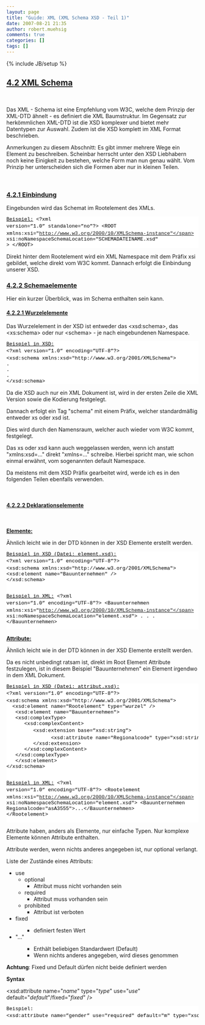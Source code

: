 ```yaml
---
layout: page
title: "Guide: XML (XML Schema XSD - Teil 1)"
date: 2007-08-21 21:35
author: robert.muehsig
comments: true
categories: []
tags: []
---
```

{% include JB/setup %}
<h2><u>4.2 XML Schema</u></h2> <p>&nbsp;</p> <p>Das XML - Schema ist eine Empfehlung vom W3C, welche dem Prinzip der XML-DTD ähnelt - es definiert die XML Baumstruktur. Im Gegensatz zur herkömmlichen XML-DTD ist die XSD komplexer und bietet mehr Datentypen zur Auswahl. Zudem ist die XSD komplett im XML Format beschrieben.  <p>Anmerkungen zu diesem Abschnitt: Es gibt immer mehrere Wege ein Element zu beschreiben. Scheinbar herrscht unter den XSD Liebhabern noch keine Einigkeit zu bestehen, welche Form man nun genau wählt. Vom Prinzip her unterscheiden sich die Formen aber nur in kleinen Teilen.  <p>&nbsp;</p> <h3><u>4.2.1 Einbindung</u></h3> <p>Eingebunden wird das Schemat im Rootelement des XMLs.  <div class="CodeFormatContainer"> <style>
<!--
.csharpcode, .csharpcode pre
{
	font-size: small;
	color: black;
	font-family: consolas, "Courier New", courier, monospace;
	background-color: #ffffff;
	/*white-space: pre;*/
}

.csharpcode pre { margin: 0em; }

.csharpcode .rem { color: #008000; }

.csharpcode .kwrd { color: #0000ff; }

.csharpcode .str { color: #006080; }

.csharpcode .op { color: #0000c0; }

.csharpcode .preproc { color: #cc6633; }

.csharpcode .asp { background-color: #ffff00; }

.csharpcode .html { color: #800000; }

.csharpcode .attr { color: #ff0000; }

.csharpcode .alt 
{
	background-color: #f4f4f4;
	width: 100%;
	margin: 0em;
}

.csharpcode .lnum { color: #606060; }

-->
</style> <pre class="csharpcode"><u>Beispiel:</u>
&lt;?xml version=”1.0” standalone=”no”?&gt;
&lt;ROOT xmlns:xsi=<span class="str">"http://www.w3.org/2000/10/XMLSchema-instance"</span> xsi:noNamespaceSchemaLocation=<span class="str">"SCHEMADATEINAME.xsd"</span>
 &gt;
&lt;/ROOT&gt;
</pre></div>
<p>Direkt hinter dem Rootelement wird ein XML Namespace mit dem Präfix xsi gebildet, welche direkt vom W3C kommt. Dannach erfolgt die Einbindung unserer XSD. 
<h3><u>4.2.2 Schemaelemente</u></h3>
<p>Hier ein kurzer Überblick, was im Schema enthalten sein kann.</p>
<h4><u>4.2.2.1 Wurzelelemente</u></h4>
<p>Das Wurzelelement in der XSD ist entweder das &lt;xsd:schema&gt;, das &lt;xs:schema&gt; oder nur &lt;schema&gt; - je nach eingebundenen Namespace. 
<div class="CodeFormatContainer"><pre class="csharpcode"><u>Beispiel <span class="kwrd">in</span> XSD:</u>
&lt;?xml version=”1.0” encoding=”UTF-8”?&gt;
&lt;xsd:schema xmlns:xsd=<spaan class="str">"http://www.w3.org/2001/XMLSchema"</span>&gt;
.
.
.
&lt;/xsd:schema&gt;
</pre></div>
<p>Da die XSD auch nur ein XML Dokument ist, wird in der ersten Zeile die XML Version sowie die Kodierung festgelegt. 
<p>Dannach erfolgt ein Tag "schema" mit einem Präfix, welcher standardmäßig entweder xs oder xsd ist. 
<p>Dies wird durch den Namensraum, welcher auch wieder vom W3C kommt, festgelegt. 
<p>Das xs oder xsd kann auch weggelassen werden, wenn ich anstatt "xmlns:xsd=..." direkt "xmlns=..." schreibe. Hierbei spricht man, wie schon einmal erwähnt, vom sogenannten default Namespace. 
<p>Da meistens mit dem XSD Präfix gearbeitet wird, werde ich es in den folgenden Teilen ebenfalls verwenden. 
<p>&nbsp;</p>
<h4><u>4.2.2.2 Deklarationselemente</u></h4>
<p>&nbsp;</p>
<p><strong><u>Elemente:</u></strong></p>
<p>Ähnlich leicht wie in der DTD können in der XSD Elemente erstellt werden. 
<div class="CodeFormatContainer"><pre class="csharpcode"><u>Beispiel <span class="kwrd">in</span> XSD (Datei: element.xsd):</u>
&lt;?xml version=”1.0” encoding=”UTF-8”?&gt;
&lt;xsd:schema xmlns:xsd=<span class="str">"http://www.w3.org/2001/XMLSchema"</span>&gt;
&lt;xsd:element name="Bauunternehmen" /&gt;
&lt;/xsd:schema&gt;

<u>Beispiel <span class="kwrd">in</span> XML:</u>
&lt;?xml version=”1.0” encoding=”UTF-8”?&gt;
&lt;Bauunternehmen xmlns:xsi=<span class="str">"http://www.w3.org/2000/10/XMLSchema-instance"</span> xsi:noNamespaceSchemaLocation="element.xsd"&gt;
.
.
.
&lt;/Bauunternehmen&gt;
</pre></div>
<p><strong><u>Attribute:</u></strong></p>
<p>Ähnlich leicht wie in der DTD können in der XSD Elemente erstellt werden. 
<p>Da es nicht unbedingt ratsam ist, direkt im Root Element Attribute festzulegen, ist in diesem Beispiel "Bauunternehmen" ein Element irgendwo in dem XML Dokument. 
<div class="CodeFormatContainer"><pre class="csharpcode"><u>Beispiel <span class="kwrd">in</span> XSD (Datei: attribut.xsd):</u>
&lt;?xml version=”1.0” encoding=”UTF-8”?&gt;
&lt;xsd:schema xmlns:xsd=<span class="str">"http://www.w3.org/2001/XMLSchema"</span>&gt;
  &lt;xsd:element name="Rootelement" type="wurzel" /&gt;
   &lt;xsd:element name="Bauunternehmen"&gt;
   &lt;xsd:complexType&gt;
      &lt;xsd:complexContent&gt;
         &lt;xsd:extension <span class="kwrd">base</span>=”xsd:<span class="kwrd">string</span>”&gt;
               &lt;xsd:attribute name="Regionalcode" type="xsd:<span class="kwrd">string</span>" /&gt;
         &lt;/xsd:extension&gt;
      &lt;/xsd:complexContent&gt;
   &lt;/xsd:complexType&gt;
   &lt;/xsd:element&gt;
&lt;/xsd:schema&gt;

<u>Beispiel <span class="kwrd">in</span> XML:</u>
&lt;?xml version=”1.0” encoding=”UTF-8”?&gt;
&lt;Rootelement xmlns:xsi=<span class="str">"http://www.w3.org/2000/10/XMLSchema-instance"</span> xsi:noNamespaceSchemaLocation="element.xsd"&gt;
   &lt;Bauunternehmen Regionalcode="asA3555"&gt;...&lt;/Bauunternehmen&gt;
&lt;/Rootelement&gt;
</pre></div>
<p>Attribute haben, anders als Elemente, nur einfache Typen. Nur komplexe Elemente können Attribute enthalten. 
<p>Attribute werden, wenn nichts anderes angegeben ist, nur optional verlangt. 
<p>Liste der Zustände eines Attributs: 
<ul>
<li>use 
<ul>
<li>optional 
<ul>
<li>Attribut muss nicht vorhanden sein</li></ul>
<li>required 
<ul>
<li>Attribut muss vorhanden sein</li></ul>
<li>prohibited 
<ul>
<li>Attribut ist verboten</li></ul></li></ul>
<li>fixed 
<ul>
<ul>
<li>definiert festen Wert</li></ul></ul>
<li>"..." 
<ul>
<ul>
<li>Enthält beliebigen Standardwert (Default) 
<li>Wenn nichts anderes angegeben, wird dieses genommen</li></ul></ul></li></ul>
<p><strong>Achtung</strong>: Fixed und Default dürfen nicht beide definiert werden</p>
<p><b>Syntax</b> 
<p>&lt;xsd:attribute name="<i>name</i>" type="<i>type</i>" use="<i>use</i>" default="<i>default</i>"/fixed="<i>fixed</i>" /&gt; 
<div class="CodeFormatContainer"><pre class="csharpcode">Beispiel:
&lt;xsd:attribute name=”gender” use="required" <span class="kwrd">default</span>="m" type="xsd:<span class="kwrd">string</span>" /&gt;
</pre></div>

